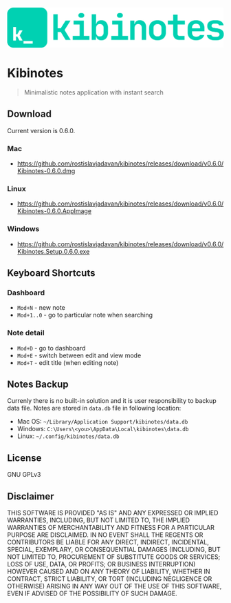 ![](src/assets/logo.svg)

#  Kibinotes

> Minimalistic notes application with instant search

## Download

Current version is 0.6.0.

### Mac

- https://github.com/rostislavjadavan/kibinotes/releases/download/v0.6.0/Kibinotes-0.6.0.dmg

### Linux

- https://github.com/rostislavjadavan/kibinotes/releases/download/v0.6.0/Kibinotes-0.6.0.AppImage

### Windows

- https://github.com/rostislavjadavan/kibinotes/releases/download/v0.6.0/Kibinotes.Setup.0.6.0.exe

## Keyboard Shortcuts

### Dashboard

- `Mod+N` - new note
- `Mod+1..0` - go to particular note when searching

### Note detail

- `Mod+D` - go to dashboard
- `Mod+E` - switch between edit and view mode
- `Mod+T` - edit title (when editing note)

## Notes Backup

Currenly there is no built-in solution and it is user responsibility to backup data file. Notes are stored in `data.db` file in following location:

- Mac OS: `~/Library/Application Support/kibinotes/data.db`
- Windows: `C:\Users\<you>\AppData\Local\kibinotes\data.db`
- Linux: `~/.config/kibinotes/data.db`


## License

GNU GPLv3 

## Disclaimer

THIS SOFTWARE IS PROVIDED "AS IS" AND ANY EXPRESSED OR IMPLIED WARRANTIES, INCLUDING, BUT NOT LIMITED TO, THE IMPLIED WARRANTIES OF MERCHANTABILITY AND FITNESS FOR A PARTICULAR PURPOSE ARE DISCLAIMED. IN NO EVENT SHALL THE REGENTS OR CONTRIBUTORS BE LIABLE FOR ANY DIRECT, INDIRECT, INCIDENTAL, SPECIAL, EXEMPLARY, OR CONSEQUENTIAL DAMAGES (INCLUDING, BUT NOT LIMITED TO, PROCUREMENT OF SUBSTITUTE GOODS OR SERVICES; LOSS OF USE, DATA, OR PROFITS; OR BUSINESS INTERRUPTION)
HOWEVER CAUSED AND ON ANY THEORY OF LIABILITY, WHETHER IN CONTRACT, STRICT LIABILITY, OR TORT (INCLUDING NEGLIGENCE OR OTHERWISE) ARISING IN ANY WAY OUT OF THE USE OF THIS SOFTWARE, EVEN IF ADVISED OF THE POSSIBILITY OF SUCH DAMAGE.